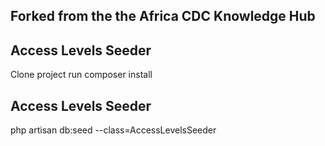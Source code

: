 
## Forked from the the Africa CDC Knowledge Hub

## Access Levels Seeder
Clone project
run composer install


## Access Levels Seeder

php artisan db:seed --class=AccessLevelsSeeder

